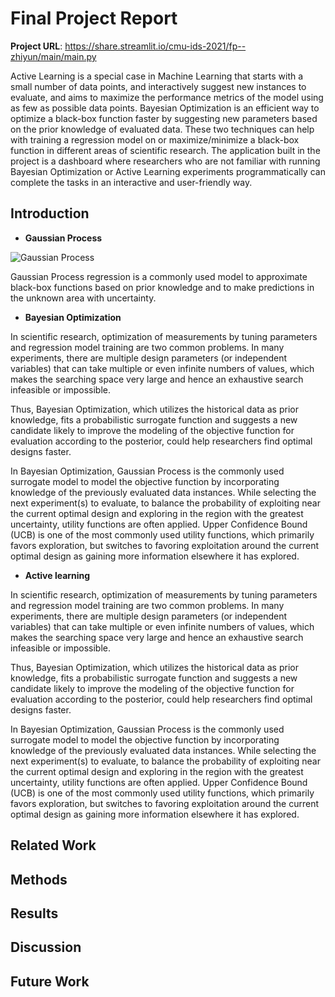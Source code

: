 # Final Project Report

**Project URL**: https://share.streamlit.io/cmu-ids-2021/fp--zhiyun/main/main.py

Active Learning is a special case in Machine Learning that starts with a small number of data points, and interactively suggest new instances to evaluate, and aims to maximize the performance metrics of the model using as few as possible data points. Bayesian Optimization is an efficient way to optimize a black-box function faster by suggesting new parameters based on the prior knowledge of evaluated data. These two techniques can help with training a regression model on or maximize/minimize a black-box function in different areas of scientific research. The application built in the project is a dashboard where researchers who are not familiar with running Bayesian Optimization or Active Learning experiments programmatically can complete the tasks in an interactive and user-friendly way.

## Introduction
*  **Gaussian Process**

![Gaussian Process](https://planspace.org/20181226-gaussian_processes_are_not_so_fancy/img/predictive_mean_and_range.png)

Gaussian Process regression is a commonly used model to approximate black-box functions based on prior knowledge and to make predictions in the unknown area with uncertainty.
*  **Bayesian Optimization**

In scientific research, optimization of measurements by tuning parameters and regression model training are two common problems. In many experiments, there are multiple design parameters (or independent variables) that can take multiple or even infinite numbers of values, which makes the searching space very large and hence an exhaustive search infeasible or impossible. 

Thus, Bayesian Optimization, which utilizes the historical data as prior knowledge, fits a probabilistic surrogate function and suggests a new candidate likely to improve the modeling of the objective function for evaluation according to the posterior, could help researchers find optimal designs faster.

In Bayesian Optimization, Gaussian Process is the commonly used surrogate model to model the objective function by incorporating knowledge of the previously evaluated data instances. While selecting the next experiment(s) to evaluate, to balance the probability of exploiting near the current optimal design and exploring in the region with the greatest uncertainty, utility functions are often applied. Upper Confidence Bound (UCB) is one of the most commonly used utility functions, which primarily favors exploration, but switches to favoring exploitation around the current optimal design as gaining more information elsewhere it has explored.

*  **Active learning**

In scientific research, optimization of measurements by tuning parameters and regression model training are two common problems. In many experiments, there are multiple design parameters (or independent variables) that can take multiple or even infinite numbers of values, which makes the searching space very large and hence an exhaustive search infeasible or impossible. 

Thus, Bayesian Optimization, which utilizes the historical data as prior knowledge, fits a probabilistic surrogate function and suggests a new candidate likely to improve the modeling of the objective function for evaluation according to the posterior, could help researchers find optimal designs faster.

In Bayesian Optimization, Gaussian Process is the commonly used surrogate model to model the objective function by incorporating knowledge of the previously evaluated data instances. While selecting the next experiment(s) to evaluate, to balance the probability of exploiting near the current optimal design and exploring in the region with the greatest uncertainty, utility functions are often applied. Upper Confidence Bound (UCB) is one of the most commonly used utility functions, which primarily favors exploration, but switches to favoring exploitation around the current optimal design as gaining more information elsewhere it has explored.


## Related Work

## Methods

## Results

## Discussion

## Future Work

